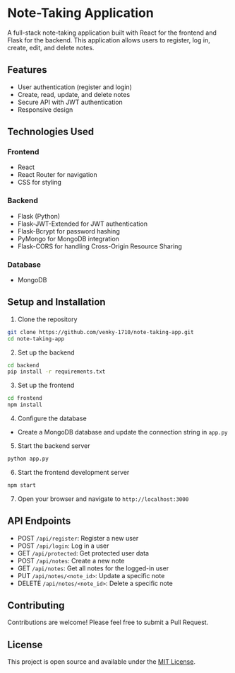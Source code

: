 # Note-Taking Application

A full-stack note-taking application built with React for the frontend and Flask for the backend. This application allows users to register, log in, create, edit, and delete notes.

## Features

- User authentication (register and login)
- Create, read, update, and delete notes
- Secure API with JWT authentication
- Responsive design

## Technologies Used

### Frontend
- React
- React Router for navigation
- CSS for styling

### Backend
- Flask (Python)
- Flask-JWT-Extended for JWT authentication
- Flask-Bcrypt for password hashing
- PyMongo for MongoDB integration
- Flask-CORS for handling Cross-Origin Resource Sharing

### Database
- MongoDB

## Setup and Installation

1. Clone the repository
```sh
git clone https://github.com/venky-1710/note-taking-app.git
cd note-taking-app
```
2. Set up the backend
```sh
cd backend
pip install -r requirements.txt
```
3. Set up the frontend
```sh
cd frontend
npm install
```
4. Configure the database
- Create a MongoDB database and update the connection string in `app.py`

5. Start the backend server
```sh
python app.py
```
6. Start the frontend development server
```sh
npm start
```
7. Open your browser and navigate to `http://localhost:3000`

## API Endpoints

- POST `/api/register`: Register a new user
- POST `/api/login`: Log in a user
- GET `/api/protected`: Get protected user data
- POST `/api/notes`: Create a new note
- GET `/api/notes`: Get all notes for the logged-in user
- PUT `/api/notes/<note_id>`: Update a specific note
- DELETE `/api/notes/<note_id>`: Delete a specific note

## Contributing

Contributions are welcome! Please feel free to submit a Pull Request.

## License

This project is open source and available under the [MIT License](LICENSE).
   
